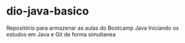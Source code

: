 # dio-java-basico
Repositório para armazenar as aulas do Bootcamp Java
Iniciando os estudos em Java e Git de forma simultanea 
